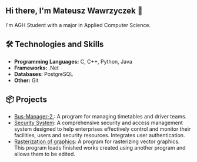 ## Hi there, I'm Mateusz Wawrzyczek 👋

I'm AGH Student with a major in Applied Computer Science.

## 🛠️ Technologies and Skills

- **Programming Languages:** C, C++, Python, Java
- **Frameworks:** .Net
- **Databases:** PostgreSQL
- **Other:** Git



## 📦 Projects

- [Bus-Manager-2 ](https://github.com/MateuszWawrzyczek/Bus-Manager-2):
  A program for managing timetables and driver teams.
- [Security System](https://github.com/MateuszWawrzyczek/Security-System):
  A comprehensive security and access management system designed to help enterprises effectively control and monitor their facilities, users and security resources. Integrates user authentication.
- [Rasterization of graphics](https://github.com/MateuszWawrzyczek/WFiIS-Grafika-Projekt):
  A program for rasterizing vector graphics. This program loads finished works created using another program and allows them to be edited.


<!--
**MateuszWawrzyczek/MateuszWawrzyczek** is a ✨ _special_ ✨ repository because its `README.md` (this file) appears on your GitHub profile.




Here are some ideas to get you started:

- 🔭 I’m currently working on ...
- 🌱 I’m currently learning ...
- 👯 I’m looking to collaborate on ...
- 🤔 I’m looking for help with ...
- 💬 Ask me about ...
- 📫 How to reach me: ...
- 😄 Pronouns: ...
- ⚡ Fun fact: ...
-->
